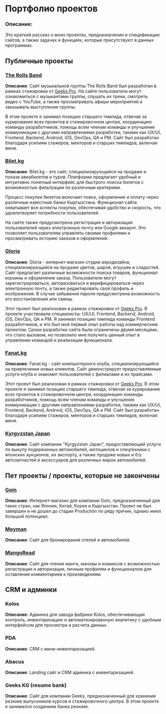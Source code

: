 # Портфолио проектов

### **Описание**:
Это краткий рассказ о моих проектах, предназначении и спецификации сайтов, а также задачах и функциях, которые присутствуют в данных программах.

## Публичные проекты

### [The Rolls Band](https://therollsband.com/)
**Описание**: Сайт музыкальной группы The Rolls Band был разработан в рамках стажировки от [Geeks Pro](https://geeks.kg/geeks-pro). На сайте пользователи могут ознакомиться с музыкантами группы, слушать их треки, смотреть видео с YouTube, а также просматривать афиши мероприятий и заказывать выступления группы.

В этом проекте я занимал позицию старшего тимлида, отвечая за курирование всех проектов в стажировочном центре, координацию команды разработчиков, помощь всем членам команды и улучшение коммуникации с другими направлениями разработки, такими как UX/UI, Frontend, Backend, Android, iOS, DevOps, QA и PM. Сайт был разработан благодаря усилиям стажеров, менторов и старших тимлидов, включая меня.

### [Bilet.kg](https://bilet.kg/en)
**Описание**: Bilet.kg - это сайт, специализирующийся на продаже и показе авиабилетов и туров. Платформа предлагает удобный и интуитивно понятный интерфейс для быстрого поиска билетов с возможностью фильтрации по различным критериям.

Процесс покупки билетов включает поиск, оформление и оплату через различные известные банки Кыргызстана. Функционал сайта охватывает все аспекты покупки, обеспечивая удобство и скорость, что удовлетворяет потребности пользователей.

На сайте также предусмотрена регистрация и авторизация пользователей через электронную почту или Google аккаунт. Это позволяет пользователям управлять своими профилями и просматривать историю заказов и оформлений.

### [Gloria](https://gloria.geeks.kg/)
**Описание**: Gloria - интернет-магазин студии аэродизайна, специализирующийся на продаже цветов, шаров, игрушек и сладостей. Сайт предлагает различные возможности поиска товаров, функционал корзины и оформление заказа. Пользователи могут зарегистрироваться, авторизоваться и верифицироваться через электронную почту, а также редактировать свой профиль и изображения. В случае забывания пароля предусмотрена возможность его восстановления или смены.

Этот проект был реализован в рамках стажировки от [Geeks Pro](https://geeks.kg/geeks-pro). В проекте участвовали специалисты: UX/UI, Frontend, Backend, Android, iOS, DevOps, QA и PM. Я занимал позицию тимлида команды Frontend разработчиков, и это был мой первый опыт работы над коммерческим проектом. Сроки разработки сайта были ограничены двумя месяцами, что стало вызовом, но позволило мне получить ценный опыт в управлении командой и реализации функционала.

### [Fanat.kg](https://fanat.kg/)
**Описание**: Fanat.kg - сайт компьютерного клуба, специализирующийся на привлечении новых клиентов. Сайт демонстрирует предоставляемые услуги клуба и знакомит пользователей с филиалами и их прайсами.

Этот проект был реализован в рамках стажировки от [Geeks Pro](https://geeks.kg/geeks-pro). В этом проекте я занимал позицию старшего тимлида, отвечая за курирование всех проектов в стажировочном центре, координацию команды разработчиков, помощь всем членам команды и улучшение коммуникации с другими направлениями разработки, такими как UX/UI, Frontend, Backend, Android, iOS, DevOps, QA и PM. Сайт был разработан благодаря усилиям стажеров, менторов и старших тимлидов, включая меня.

### [Kyrgyzstan Japan](https://kgjp.store/en)
**Описание**: Сайт компании "Kyrgyzstan Japan", предоставляющей услуги по выкупу подержанных автомобилей, мотоциклов и спецтехники с японских аукционов, их экспорту, а также продаже новых и б/у автозапчастей и аксессуаров для различных марок автомобилей.

## Пет проекты / проекты, которые не закончены

### [Goin](https://www.figma.com/design/j4eTh0IdGB8KLo4768wrXr/Гоин?t=YtB0GDW8WO5FZuap-0)
**Описание**: Интернет-магазин для компании Goin, предназначенный для таких стран, как Япония, Китай, Корея и Кыргызстан. Проект не был завершен и не дошел до стадии Production по ряду причин, однако имел большой потенциал.

### [Meyman](https://www.figma.com/design/PwfgWFpr9RKMjCb0ueXDBg/UX%2FUI-%235?node-id=6-2&t=WcQX617nBvn6ekhK-0)
**Описание**: Сайт для бронирования отелей и автомобилей.

### [MangoRead](https://www.figma.com/design/vMVfgkK5X8T5mmH4NXBoiQ/MangoRead-(Copy)-(Copy)?node-id=0-1&t=ReTDzI637vgnJNwC-0)
**Описание**: Сайт для чтения манги, манхвы и комиксов с возможностью регистрации и авторизации, личным профилем и функционалом для оставления комментариев к произведениям.

## CRM и админки

### Kolos
**Описание**: Админка для завода фабрики Kolos, обеспечивающая контроль, инвентаризацию и автоматизированную аналитику с удобным интерфейсом для просмотра и расчета данных.

### PDA
**Описание**: CRM с мини-инвентаризацией.

### Abacus
**Описание**: Landing сайт и CRM админка с инвентаризацией.

### Geeks KG (resume bank)
**Описание**: Сайт для компании Geeks, предназначенный для хранения резюме выпускников курсов и стажировочного центра. В этом проекте я занимался созданием банка резюме.
